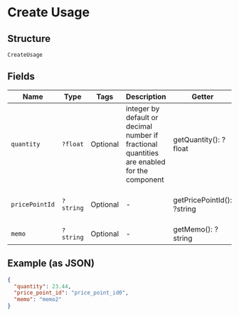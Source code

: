 
# Create Usage

## Structure

`CreateUsage`

## Fields

| Name | Type | Tags | Description | Getter | Setter |
|  --- | --- | --- | --- | --- | --- |
| `quantity` | `?float` | Optional | integer by default or decimal number if fractional quantities are enabled for the component | getQuantity(): ?float | setQuantity(?float quantity): void |
| `pricePointId` | `?string` | Optional | - | getPricePointId(): ?string | setPricePointId(?string pricePointId): void |
| `memo` | `?string` | Optional | - | getMemo(): ?string | setMemo(?string memo): void |

## Example (as JSON)

```json
{
  "quantity": 23.44,
  "price_point_id": "price_point_id0",
  "memo": "memo2"
}
```

